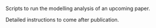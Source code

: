 Scripts to run the modelling analysis of an upcoming paper. 

Detailed instructions to come after publication.
